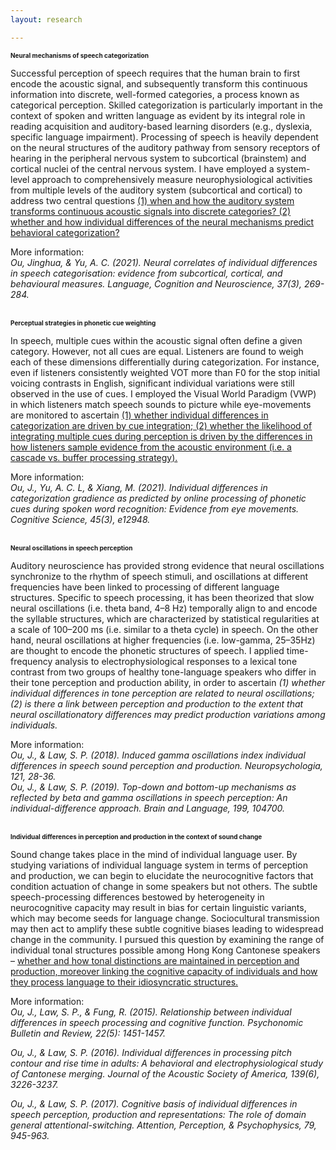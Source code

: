 ```yaml
---
layout: research

---
```

<p align="justify">
<p style="font-size:10px"><strong>Neural mechanisms of speech categorization</strong></p>

Successful perception of speech requires that the human brain to first encode the acoustic signal, and subsequently transform this continuous information into discrete, well-formed categories, a process known as categorical perception. Skilled categorization is particularly important in the context of spoken and written language as evident by its integral role in reading acquisition and auditory-based learning disorders (e.g., dyslexia, specific language impairment). Processing of speech is heavily dependent on the neural structures of the auditory pathway from sensory receptors of hearing in the peripheral nervous system to subcortical (brainstem) and cortical nuclei of the central nervous system. I have employed a system-level approach to comprehensively measure neurophysiological activities from multiple levels of the auditory system (subcortical and cortical) to address two central questions <u>(1) when and how the auditory system transforms continuous acoustic signals into discrete categories? (2) whether and how individual differences of the neural mechanisms predict behavioral categorization?</u> </p>

More information:<br>
<i>Ou, Jinghua, & Yu, A. C. (2021). Neural correlates of individual differences in speech categorisation: evidence from subcortical, cortical, and behavioural measures. Language, Cognition and Neuroscience, 37(3), 269-284.</i><br><br>
 
<p align="justify">
<p style="font-size:10px"><strong>Perceptual strategies in phonetic cue weighting</strong></p>

In speech, multiple cues within the acoustic signal often define a given category. However, not all cues are equal. Listeners are found to weigh each of these dimensions differentially during categorization. For instance, even if listeners consistently weighted VOT more than F0 for the stop initial voicing contrasts in English, significant individual variations were still observed in the use of cues. I employed the Visual World Paradigm (VWP) in which listeners match speech sounds to picture while eye-movements are monitored to ascertain <u>(1) whether individual differences in categorization are driven by cue integration; (2) whether the likelihood of integrating multiple cues during perception is driven by the differences in how listeners sample evidence from the acoustic environment (i.e. a cascade vs. buffer processing strategy).</u></p> 

More information:<br>
<i>Ou, J., Yu, A. C. L, & Xiang, M. (2021). Individual differences in categorization gradience as predicted by online processing of phonetic cues during spoken word recognition: Evidence from eye movements. Cognitive Science, 45(3), e12948.</i><br><br>

<p align="justify">
<p style="font-size:10px"><strong>Neural oscillations in speech perception</strong></p>
 
Auditory neuroscience has provided strong evidence that neural oscillations synchronize to the rhythm of speech stimuli, and oscillations at different frequencies have been linked to processing of different language structures. Specific to speech processing, it has been theorized that slow neural oscillations (i.e. theta band, 4–8 Hz) temporally align to and encode the syllable structures, which are characterized by statistical regularities at a scale of 100–200 ms (i.e. similar to a theta cycle) in speech. On the other hand, neural oscillations at higher frequencies (i.e. low-gamma, 25–35Hz) are thought to encode the phonetic structures of speech. I applied time-frequency analysis to electrophysiological responses to a lexical tone contrast from two groups of healthy tone-language speakers who differ in their tone perception and production ability, in order to ascertain <i>(1) whether individual differences in tone perception are related to neural oscillations; (2) is there a link between perception and production to the extent that neural oscillationatory differences may predict production variations among individuals.</i></p>

More information:<br>
<i>Ou, J., & Law, S. P. (2018). Induced gamma oscillations index individual differences in speech sound perception and production. Neuropsychologia, 121, 28-36.</i>  
<i>Ou, J., & Law, S. P. (2019). Top-down and bottom-up mechanisms as reflected by beta and gamma oscillations in speech perception: An individual-difference approach. Brain and Language, 199, 104700.</i><br><br>

<p align="justify">
<p style="font-size:10px"><strong>Individual differences in perception and production in the context of sound change</strong></p>
 
Sound change takes place in the mind of individual language user. By studying variations of individual language system in terms of perception and production, we can begin to elucidate the neurocognitive factors that condition actuation of change in some speakers but not others. The subtle speech-processing differences bestowed by heterogeneity in neurocognitive capacity may result in bias for certain linguistic variants, which may become seeds for language change. Sociocultural transmission may then act to amplify these subtle cognitive biases leading to widespread change in the community. I pursued this question by examining the range of individual tonal structures possible among Hong Kong Cantonese speakers – <u>whether and how tonal distinctions are maintained in perception and production, moreover linking the cognitive capacity of individuals and how they process language to their idiosyncratic structures.</u></p>

More information:<br> 
<i>Ou, J., Law, S. P., & Fung, R. (2015). Relationship between individual differences in speech processing and cognitive function. Psychonomic Bulletin and Review, 22(5): 1451-1457.</i>
 
<i>Ou, J., & Law, S. P. (2016). Individual differences in processing pitch contour and rise time in adults: A behavioral and electrophysiological study of Cantonese merging. Journal of the Acoustic Society of America, 139(6), 3226-3237.</i>

<i>Ou, J., & Law, S. P. (2017). Cognitive basis of individual differences in speech perception, production and representations: The role of domain general attentional-switching. Attention, Perception, & Psychophysics, 79, 945-963.</i>
 

